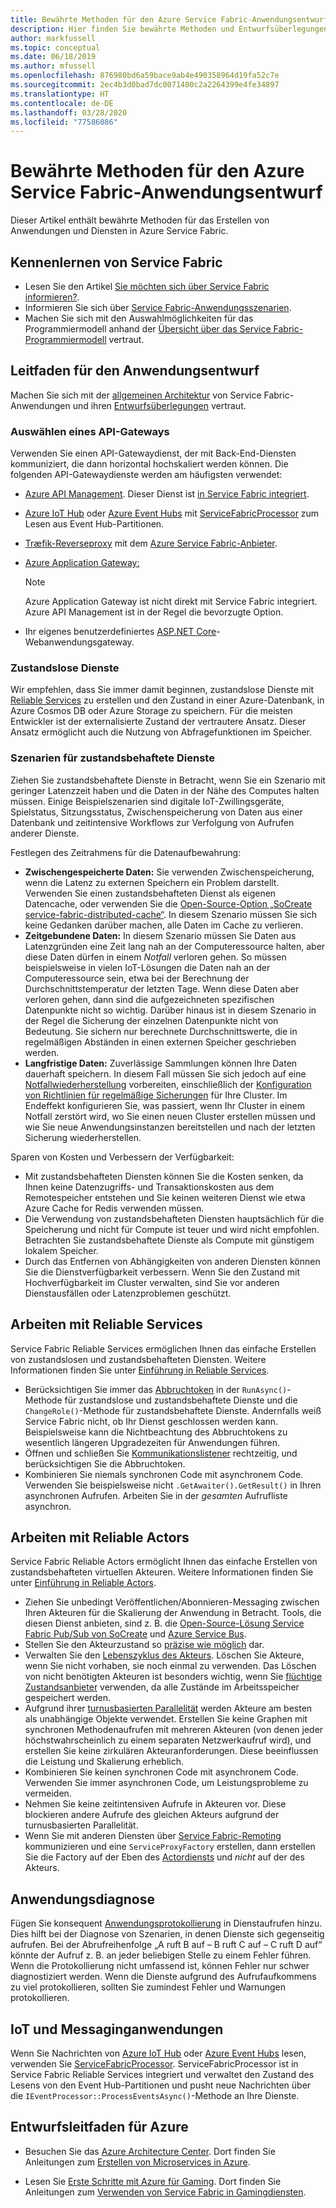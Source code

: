 ```yaml
---
title: Bewährte Methoden für den Azure Service Fabric-Anwendungsentwurf
description: Hier finden Sie bewährte Methoden und Entwurfsüberlegungen für das Entwickeln von Anwendungen und Diensten mit Azure Service Fabric.
author: markfussell
ms.topic: conceptual
ms.date: 06/18/2019
ms.author: mfussell
ms.openlocfilehash: 876980bd6a59bace9ab4e490358964d19fa52c7e
ms.sourcegitcommit: 2ec4b3d0bad7dc0071400c2a2264399e4fe34897
ms.translationtype: HT
ms.contentlocale: de-DE
ms.lasthandoff: 03/28/2020
ms.locfileid: "77586086"
---
```

# <a name="azure-service-fabric-application-design-best-practices"></a>Bewährte Methoden für den Azure Service Fabric-Anwendungsentwurf

Dieser Artikel enthält bewährte Methoden für das Erstellen von Anwendungen und Diensten in Azure Service Fabric.
 
## <a name="get-familiar-with-service-fabric"></a>Kennenlernen von Service Fabric
* Lesen Sie den Artikel [Sie möchten sich über Service Fabric informieren?](service-fabric-content-roadmap.md).
* Informieren Sie sich über [Service Fabric-Anwendungsszenarien](service-fabric-application-scenarios.md).
* Machen Sie sich mit den Auswahlmöglichkeiten für das Programmiermodell anhand der [Übersicht über das Service Fabric-Programmiermodell](service-fabric-choose-framework.md) vertraut.



## <a name="application-design-guidance"></a>Leitfaden für den Anwendungsentwurf
Machen Sie sich mit der [allgemeinen Architektur](https://docs.microsoft.com/azure/architecture/reference-architectures/microservices/service-fabric) von Service Fabric-Anwendungen und ihren [Entwurfsüberlegungen](https://docs.microsoft.com/azure/architecture/reference-architectures/microservices/service-fabric#design-considerations) vertraut.

### <a name="choose-an-api-gateway"></a>Auswählen eines API-Gateways
Verwenden Sie einen API-Gatewaydienst, der mit Back-End-Diensten kommuniziert, die dann horizontal hochskaliert werden können. Die folgenden API-Gatewaydienste werden am häufigsten verwendet:

- [Azure API Management](https://docs.microsoft.com/azure/service-fabric/service-fabric-api-management-overview). Dieser Dienst ist [in Service Fabric integriert](https://docs.microsoft.com/azure/service-fabric/service-fabric-tutorial-deploy-api-management).
- [Azure IoT Hub](https://docs.microsoft.com/azure/iot-hub/) oder [Azure Event Hubs](https://docs.microsoft.com/azure/event-hubs/) mit [ServiceFabricProcessor](https://github.com/Azure/azure-sdk-for-net/tree/master/sdk/eventhub/Microsoft.Azure.EventHubs.ServiceFabricProcessor) zum Lesen aus Event Hub-Partitionen.
- [Træfik-Reverseproxy](https://blogs.msdn.microsoft.com/azureservicefabric/2018/04/05/intelligent-routing-on-service-fabric-with-traefik/) mit dem [Azure Service Fabric-Anbieter](https://docs.traefik.io/v1.6/configuration/backends/servicefabric/).
- [Azure Application Gateway:](https://docs.microsoft.com/azure/application-gateway/)

   > [!NOTE] 
   > Azure Application Gateway ist nicht direkt mit Service Fabric integriert. Azure API Management ist in der Regel die bevorzugte Option.
- Ihr eigenes benutzerdefiniertes [ASP.NET Core](https://docs.microsoft.com/azure/service-fabric/service-fabric-reliable-services-communication-aspnetcore)-Webanwendungsgateway.

### <a name="stateless-services"></a>Zustandslose Dienste
Wir empfehlen, dass Sie immer damit beginnen, zustandslose Dienste mit [Reliable Services](https://docs.microsoft.com/azure/service-fabric/service-fabric-reliable-services-introduction) zu erstellen und den Zustand in einer Azure-Datenbank, in Azure Cosmos DB oder Azure Storage zu speichern. Für die meisten Entwickler ist der externalisierte Zustand der vertrautere Ansatz. Dieser Ansatz ermöglicht auch die Nutzung von Abfragefunktionen im Speicher.  

### <a name="when-to-use-stateful-services"></a>Szenarien für zustandsbehaftete Dienste
Ziehen Sie zustandsbehaftete Dienste in Betracht, wenn Sie ein Szenario mit geringer Latenzzeit haben und die Daten in der Nähe des Computes halten müssen. Einige Beispielszenarien sind digitale IoT-Zwillingsgeräte, Spielstatus, Sitzungsstatus, Zwischenspeicherung von Daten aus einer Datenbank und zeitintensive Workflows zur Verfolgung von Aufrufen anderer Dienste.

Festlegen des Zeitrahmens für die Datenaufbewahrung:

- **Zwischengespeicherte Daten:** Sie verwenden Zwischenspeicherung, wenn die Latenz zu externen Speichern ein Problem darstellt. Verwenden Sie einen zustandsbehafteten Dienst als eigenen Datencache, oder verwenden Sie die [Open-Source-Option „SoCreate service-fabric-distributed-cache“](https://github.com/SoCreate/service-fabric-distributed-cache). In diesem Szenario müssen Sie sich keine Gedanken darüber machen, alle Daten im Cache zu verlieren.
- **Zeitgebundene Daten:** In diesem Szenario müssen Sie Daten aus Latenzgründen eine Zeit lang nah an der Computeressource halten, aber diese Daten dürfen in einem *Notfall* verloren gehen. So müssen beispielsweise in vielen IoT-Lösungen die Daten nah an der Computeressource sein, etwa bei der Berechnung der Durchschnittstemperatur der letzten Tage. Wenn diese Daten aber verloren gehen, dann sind die aufgezeichneten spezifischen Datenpunkte nicht so wichtig. Darüber hinaus ist in diesem Szenario in der Regel die Sicherung der einzelnen Datenpunkte nicht von Bedeutung. Sie sichern nur berechnete Durchschnittswerte, die in regelmäßigen Abständen in einen externen Speicher geschrieben werden.  
- **Langfristige Daten:** Zuverlässige Sammlungen können Ihre Daten dauerhaft speichern. In diesem Fall müssen Sie sich jedoch auf eine [Notfallwiederherstellung](https://docs.microsoft.com/azure/service-fabric/service-fabric-disaster-recovery) vorbereiten, einschließlich der [Konfiguration von Richtlinien für regelmäßige Sicherungen](https://docs.microsoft.com/azure/service-fabric/service-fabric-backuprestoreservice-configure-periodic-backup) für Ihre Cluster. Im Endeffekt konfigurieren Sie, was passiert, wenn Ihr Cluster in einem Notfall zerstört wird, wo Sie einen neuen Cluster erstellen müssen und wie Sie neue Anwendungsinstanzen bereitstellen und nach der letzten Sicherung wiederherstellen.

Sparen von Kosten und Verbessern der Verfügbarkeit:
- Mit zustandsbehafteten Diensten können Sie die Kosten senken, da Ihnen keine Datenzugriffs- und Transaktionskosten aus dem Remotespeicher entstehen und Sie keinen weiteren Dienst wie etwa Azure Cache for Redis verwenden müssen.
- Die Verwendung von zustandsbehafteten Diensten hauptsächlich für die Speicherung und nicht für Compute ist teuer und wird nicht empfohlen. Betrachten Sie zustandsbehaftete Dienste als Compute mit günstigem lokalem Speicher.
- Durch das Entfernen von Abhängigkeiten von anderen Diensten können Sie die Dienstverfügbarkeit verbessern. Wenn Sie den Zustand mit Hochverfügbarkeit im Cluster verwalten, sind Sie vor anderen Dienstausfällen oder Latenzproblemen geschützt.

## <a name="how-to-work-with-reliable-services"></a>Arbeiten mit Reliable Services
Service Fabric Reliable Services ermöglichen Ihnen das einfache Erstellen von zustandslosen und zustandsbehafteten Diensten. Weitere Informationen finden Sie unter [Einführung in Reliable Services](https://docs.microsoft.com/azure/service-fabric/service-fabric-reliable-services-introduction).
- Berücksichtigen Sie immer das [Abbruchtoken](https://docs.microsoft.com/azure/service-fabric/service-fabric-reliable-services-lifecycle#stateful-service-primary-swaps) in der `RunAsync()`-Methode für zustandslose und zustandsbehaftete Dienste und die `ChangeRole()`-Methode für zustandsbehaftete Dienste. Andernfalls weiß Service Fabric nicht, ob Ihr Dienst geschlossen werden kann. Beispielsweise kann die Nichtbeachtung des Abbruchtokens zu wesentlich längeren Upgradezeiten für Anwendungen führen.
-   Öffnen und schließen Sie [Kommunikationslistener](https://docs.microsoft.com/azure/service-fabric/service-fabric-reliable-services-communication) rechtzeitig, und berücksichtigen Sie die Abbruchtoken.
-   Kombinieren Sie niemals synchronen Code mit asynchronem Code. Verwenden Sie beispielsweise nicht `.GetAwaiter().GetResult()` in Ihren asynchronen Aufrufen. Arbeiten Sie in der *gesamten* Aufrufliste asynchron.

## <a name="how-to-work-with-reliable-actors"></a>Arbeiten mit Reliable Actors
Service Fabric Reliable Actors ermöglicht Ihnen das einfache Erstellen von zustandsbehafteten virtuellen Akteuren. Weitere Informationen finden Sie unter [Einführung in Reliable Actors](https://docs.microsoft.com/azure/service-fabric/service-fabric-reliable-actors-introduction).

- Ziehen Sie unbedingt Veröffentlichen/Abonnieren-Messaging zwischen Ihren Akteuren für die Skalierung der Anwendung in Betracht. Tools, die diesen Dienst anbieten, sind z. B. die [Open-Source-Lösung Service Fabric Pub/Sub von SoCreate](https://service-fabric-pub-sub.socreate.it/) und [Azure Service Bus](https://docs.microsoft.com/azure/service-bus/).
- Stellen Sie den Akteurzustand so [präzise wie möglich](https://docs.microsoft.com/azure/service-fabric/service-fabric-reliable-actors-state-management#best-practices) dar.
- Verwalten Sie den [Lebenszyklus des Akteurs](https://docs.microsoft.com/azure/service-fabric/service-fabric-reliable-actors-state-management#best-practices). Löschen Sie Akteure, wenn Sie nicht vorhaben, sie noch einmal zu verwenden. Das Löschen von nicht benötigten Akteuren ist besonders wichtig, wenn Sie [flüchtige Zustandsanbieter](https://docs.microsoft.com/azure/service-fabric/service-fabric-reliable-actors-state-management#state-persistence-and-replication) verwenden, da alle Zustände im Arbeitsspeicher gespeichert werden.
- Aufgrund ihrer [turnusbasierten Parallelität](https://docs.microsoft.com/azure/service-fabric/service-fabric-reliable-actors-introduction#concurrency) werden Akteure am besten als unabhängige Objekte verwendet. Erstellen Sie keine Graphen mit synchronen Methodenaufrufen mit mehreren Akteuren (von denen jeder höchstwahrscheinlich zu einem separaten Netzwerkaufruf wird), und erstellen Sie keine zirkulären Akteuranforderungen. Diese beeinflussen die Leistung und Skalierung erheblich.
- Kombinieren Sie keinen synchronen Code mit asynchronem Code. Verwenden Sie immer asynchronen Code, um Leistungsprobleme zu vermeiden.
- Nehmen Sie keine zeitintensiven Aufrufe in Akteuren vor. Diese blockieren andere Aufrufe des gleichen Akteurs aufgrund der turnusbasierten Parallelität.
- Wenn Sie mit anderen Diensten über [Service Fabric-Remoting](https://docs.microsoft.com/azure/service-fabric/service-fabric-reliable-services-communication-remoting) kommunizieren und eine `ServiceProxyFactory` erstellen, dann erstellen Sie die Factory auf der Eben des [Actordiensts](https://docs.microsoft.com/azure/service-fabric/service-fabric-reliable-actors-using) und *nicht* auf der des Akteurs.


## <a name="application-diagnostics"></a>Anwendungsdiagnose
Fügen Sie konsequent [Anwendungsprotokollierung](https://docs.microsoft.com/azure/service-fabric/service-fabric-diagnostics-event-generation-app) in Dienstaufrufen hinzu. Dies hilft bei der Diagnose von Szenarien, in denen Dienste sich gegenseitig aufrufen. Bei der Abrufreihenfolge „A ruft B auf – B ruft C auf – C ruft D auf“ könnte der Aufruf z. B. an jeder beliebigen Stelle zu einem Fehler führen. Wenn die Protokollierung nicht umfassend ist, können Fehler nur schwer diagnostiziert werden. Wenn die Dienste aufgrund des Aufrufaufkommens zu viel protokollieren, sollten Sie zumindest Fehler und Warnungen protokollieren.

## <a name="iot-and-messaging-applications"></a>IoT und Messaginganwendungen
Wenn Sie Nachrichten von [Azure IoT Hub](https://docs.microsoft.com/azure/iot-hub/) oder [Azure Event Hubs](https://docs.microsoft.com/azure/event-hubs/) lesen, verwenden Sie [ServiceFabricProcessor](https://github.com/Azure/azure-event-hubs/tree/master/samples/DotNet/ServiceFabricProcessor). ServiceFabricProcessor ist in Service Fabric Reliable Services integriert und verwaltet den Zustand des Lesens von den Event Hub-Partitionen und pusht neue Nachrichten über die `IEventProcessor::ProcessEventsAsync()`-Methode an Ihre Dienste.


## <a name="design-guidance-on-azure"></a>Entwurfsleitfaden für Azure
* Besuchen Sie das [Azure Architecture Center](https://docs.microsoft.com/azure/architecture/microservices/). Dort finden Sie Anleitungen zum [Erstellen von Microservices in Azure](https://docs.microsoft.com/azure/architecture/microservices/).

* Lesen Sie [Erste Schritte mit Azure für Gaming](https://docs.microsoft.com/gaming/azure/). Dort finden Sie Anleitungen zum [Verwenden von Service Fabric in Gamingdiensten](https://docs.microsoft.com/gaming/azure/reference-architectures/multiplayer-synchronous-sf).
